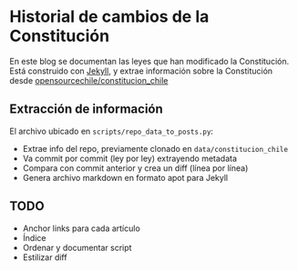 # Historial de cambios de la Constitución

En este blog se documentan las leyes que han modificado la Constitución.
Está construido con [Jekyll](https://jekyllrb.com/), y extrae información sobre la Constitución desde [opensourcechile/constitucion_chile](https://github.com/opensourcechile/constitucion_chile)


## Extracción de información

El archivo ubicado en `scripts/repo_data_to_posts.py`:

 - Extrae info del repo, previamente clonado en `data/constitucion_chile`
 - Va commit por commit (ley por ley) extrayendo metadata
 - Compara con commit anterior y crea un diff (línea por línea)
 - Genera archivo markdown en formato apot para Jekyll


## TODO

 - Anchor links para cada artículo
 - Índice
 - Ordenar y documentar script
 - Estilizar diff
